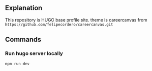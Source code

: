 ## Explanation

This repository is HUGO base profile site.
theme is careercanvas from `https://github.com/felipecordero/careercanvas.git`

## Commands

### Run hugo server locally

`npm run dev`
